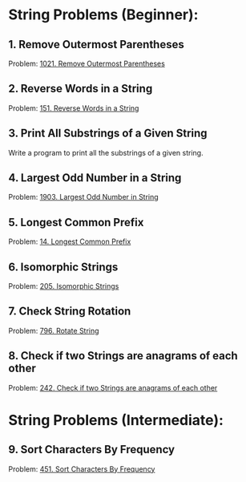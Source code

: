 # String Problems (Beginner):

## 1. Remove Outermost Parentheses
Problem: [1021. Remove Outermost Parentheses](https://leetcode.com/problems/remove-outermost-parentheses/description/)

## 2. Reverse Words in a String
Problem: [151. Reverse Words in a String](https://leetcode.com/problems/reverse-words-in-a-string/description/)

## 3. Print All Substrings of a Given String
Write a program to print all the substrings of a given string.

## 4. Largest Odd Number in a String
Problem: [1903. Largest Odd Number in String](https://leetcode.com/problems/largest-odd-number-in-string/description/)

## 5. Longest Common Prefix
Problem: [14. Longest Common Prefix](https://leetcode.com/problems/longest-common-prefix/description/)

## 6. Isomorphic Strings
Problem: [205. Isomorphic Strings](https://leetcode.com/problems/isomorphic-strings/description/)

## 7. Check String Rotation
Problem: [796. Rotate String](https://leetcode.com/problems/rotate-string/description/)

## 8. Check if two Strings are anagrams of each other
Problem: [242.  Check if two Strings are anagrams of each other](https://leetcode.com/problems/valid-anagram/description/)

# String Problems (Intermediate):

## 9. Sort Characters By Frequency
Problem: [451. Sort Characters By Frequency](https://leetcode.com/problems/sort-characters-by-frequency/description/)
